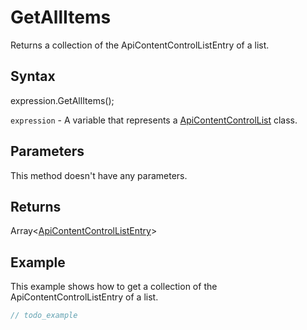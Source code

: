 # GetAllItems

Returns a collection of the ApiContentControlListEntry of a list.

## Syntax

expression.GetAllItems();

`expression` - A variable that represents a [ApiContentControlList](../ApiContentControlList.md) class.

## Parameters

This method doesn't have any parameters.

## Returns

Array<[ApiContentControlListEntry](../../ApiContentControlListEntry/ApiContentControlListEntry.md)>

## Example

This example shows how to get a collection of the ApiContentControlListEntry of a list.

```javascript
// todo_example
```